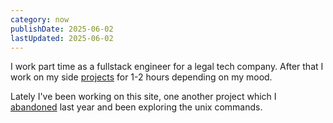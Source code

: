 ```yaml
---
category: now
publishDate: 2025-06-02 
lastUpdated: 2025-06-02
---
```


I work part time as a fullstack engineer for a legal tech company. After that I work on my side [projects](./projects) for 1-2 hours depending on my mood.

Lately I've been working on this site, one another project which I [abandoned](./writing/2024-in-review) last year and been exploring the unix commands.

 
